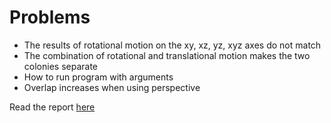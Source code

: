 # Problems

<ul>
  <li>The results of rotational motion on the xy, xz, yz, xyz axes do not match</li>
  <li>The combination of rotational and translational motion makes the two colonies separate</li>
  <li>How to run program with arguments</li>
  <li>Overlap increases when using perspective</li>
</ul>

<p>Read the report <a href="report/report.md">here</a>